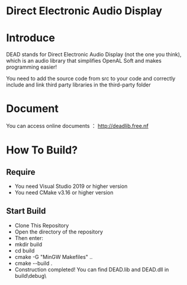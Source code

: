 # Direct Electronic Audio Display

# Introduce 

DEAD stands for Direct Electronic Audio Display (not the one you think), which is an audio library that simplifies OpenAL Soft and makes programming easier!

You need to add the source code from src to your code and correctly include and link third party libraries in the third-party folder 

# Document

You can access online documents ： http://deadlib.free.nf

# How To Build?

## Require

- You need Visual Studio 2019 or higher version
- You need CMake v3.16 or higher version

## Start Build

- Clone This Repository
- Open the directory of the repository
- Then enter:
- mkdir build
- cd build
- cmake -G "MinGW Makefiles" .. 
- cmake --build .
- Construction completed! You can find DEAD.lib and DEAD.dll in build\debug\
